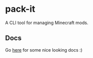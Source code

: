 # pack-it
A CLI tool for managing Minecraft mods.

## Docs
Go [here](https://tom-the-geek.github.io/pack-it/) for some nice looking docs :)
